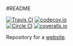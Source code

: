 #README

[![Travis CI](https://secure.travis-ci.org/albertpark/albert.park.ac.png?branch=master)](https://travis-ci.org/albertpark/albert.park.ac)
[![codecov.io](https://codecov.io/github/albertpark/albert.park.ac/coverage.svg?branch=master)](https://codecov.io/github/albertpark/albert.park.ac?branch=master)  
[![Circle CI](https://circleci.com/gh/albertpark/albert.park.ac.svg?branch=master&style=shield)](https://circleci.com/gh/albertpark/albert.park.ac)
[![coveralls.io](https://coveralls.io/repos/albertpark/albert.park.ac/badge.svg?branch=master&service=github)](https://coveralls.io/github/albertpark/albert.park.ac?branch=master)

Repository for a [website][albertparkac].

[albertparkac]: http://albert.park.ac